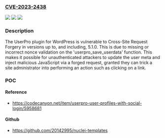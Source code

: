 ### [CVE-2023-2438](https://cve.mitre.org/cgi-bin/cvename.cgi?name=CVE-2023-2438)
![](https://img.shields.io/static/v1?label=Product&message=UserPro%20-%20Community%20and%20User%20Profile%20WordPress%20Plugin&color=blue)
![](https://img.shields.io/static/v1?label=Version&message=*%3C%3D%205.1.0%20&color=brighgreen)
![](https://img.shields.io/static/v1?label=Vulnerability&message=CWE-352%20Cross-Site%20Request%20Forgery%20(CSRF)&color=brighgreen)

### Description

The UserPro plugin for WordPress is vulnerable to Cross-Site Request Forgery in versions up to, and including, 5.1.0. This is due to missing or incorrect nonce validation on the 'userpro_save_userdata' function. This makes it possible for unauthenticated attackers to update the user meta and inject malicious JavaScript via a forged request, granted they can trick a site administrator into performing an action such as clicking on a link.

### POC

#### Reference
- https://codecanyon.net/item/userpro-user-profiles-with-social-login/5958681

#### Github
- https://github.com/20142995/nuclei-templates

